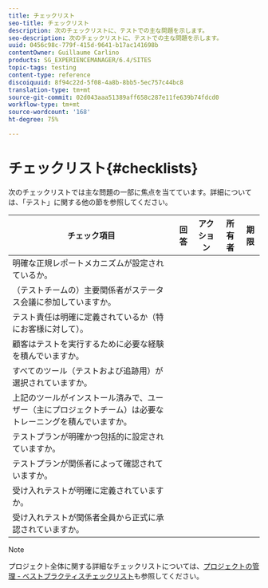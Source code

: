 ```yaml
---
title: チェックリスト
seo-title: チェックリスト
description: 次のチェックリストに、テストでの主な問題を示します。
seo-description: 次のチェックリストに、テストでの主な問題を示します。
uuid: 0456c98c-779f-415d-9641-b17ac141698b
contentOwner: Guillaume Carlino
products: SG_EXPERIENCEMANAGER/6.4/SITES
topic-tags: testing
content-type: reference
discoiquuid: 8f94c22d-5f08-4a8b-8bb5-5ec757c44bc8
translation-type: tm+mt
source-git-commit: 02d043aaa51389aff658c287e11fe639b74fdcd0
workflow-type: tm+mt
source-wordcount: '168'
ht-degree: 75%

---
```



# チェックリスト{#checklists}

次のチェックリストでは主な問題の一部に焦点を当てています。詳細については、「テスト」に関する他の節を参照してください。

| チェック項目 | 回答 | アクション | 所有者 | 期限 |
|---|---|---|---|---|
| 明確な正規レポートメカニズムが設定されているか。 |  |  |  |  |
| （テストチームの）主要関係者がステータス会議に参加していますか。 |  |  |  |  |
| テスト責任は明確に定義されているか（特にお客様に対して）。 |  |  |  |  |
| 顧客はテストを実行するために必要な経験を積んでいますか。 |  |  |  |  |
| すべてのツール（テストおよび追跡用）が選択されていますか。 |  |  |  |  |
| 上記のツールがインストール済みで、ユーザー（主にプロジェクトチーム）は必要なトレーニングを積んでいますか。 |  |  |  |  |
| テストプランが明確かつ包括的に設定されていますか。 |  |  |  |  |
| テストプランが関係者によって確認されていますか。 |  |  |  |  |
| 受け入れテストが明確に定義されていますか。 |  |  |  |  |
| 受け入れテストが関係者全員から正式に承認されていますか。 |  |  |  |  |

>[!NOTE]
>
>プロジェクト全体に関する詳細なチェックリストについては、[プロジェクトの管理 - ベストプラクティスチェックリスト](/help/managing/best-practices.md)も参照してください。

